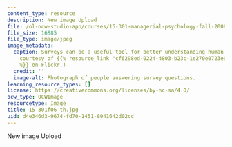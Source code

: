 ```yaml
---
content_type: resource
description: New image Upload
file: /ol-ocw-studio-app/courses/15-301-managerial-psychology-fall-2006/d4e346d39674fd7014518941642d02cc_15-301f06-th.jpg
file_size: 16885
file_type: image/jpeg
image_metadata:
  caption: Surveys can be a useful tool for better understanding human behavior. (Image
    courtesy of {{% resource_link "cf6298ed-0224-4803-b23c-1e270e0723e6" "seikatsu"
    %}} on Flickr.)
  credit: ''
  image-alt: Photograph of people answering survey questions.
learning_resource_types: []
license: https://creativecommons.org/licenses/by-nc-sa/4.0/
ocw_type: OCWImage
resourcetype: Image
title: 15-301f06-th.jpg
uid: d4e346d3-9674-fd70-1451-8941642d02cc
---
```

New image Upload